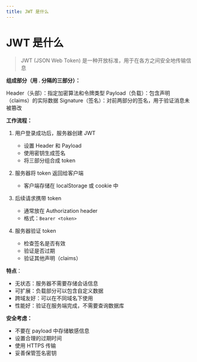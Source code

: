 ```yaml
---
title: JWT 是什么
---
```


# JWT 是什么
> JWT (JSON Web Token) 是一种开放标准，用于在各方之间安全地传输信息

**组成部分（用 . 分隔的三部分）：**

Header（头部）：指定加密算法和令牌类型
Payload（负载）：包含声明（claims）的实际数据
Signature（签名）：对前两部分的签名，用于验证消息未被篡改

**工作流程：**
1. 用户登录成功后，服务器创建 JWT
    - 设置 Header 和 Payload
    - 使用密钥生成签名
    - 将三部分组合成 token

2. 服务器将 token 返回给客户端
    - 客户端存储在 localStorage 或 cookie 中

3. 后续请求携带 token
    - 通常放在 Authorization header
    - 格式：`Bearer <token>`

4. 服务器验证 token
    - 检查签名是否有效
    - 验证是否过期
    - 验证其他声明（claims）

**特点**：
- 无状态：服务器不需要存储会话信息
- 可扩展：负载部分可以包含自定义数据
- 跨域友好：可以在不同域名下使用
- 性能好：验证在服务端完成，不需要查询数据库

**安全考虑：**
- 不要在 payload 中存储敏感信息
- 设置合理的过期时间
- 使用 HTTPS 传输
- 妥善保管签名密钥